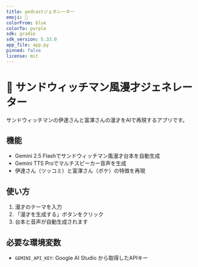 ```yaml
---
title: podcastジェネレーター
emoji: 🥪
colorFrom: blue
colorTo: purple
sdk: gradio
sdk_version: 5.33.0
app_file: app.py
pinned: false
license: mit
---
```


# 🥪 サンドウィッチマン風漫才ジェネレーター

サンドウィッチマンの伊達さんと富澤さんの漫才をAIで再現するアプリです。

## 機能
- Gemini 2.5 Flashでサンドウィッチマン風漫才台本を自動生成
- Gemini TTS Proでマルチスピーカー音声を生成
- 伊達さん（ツッコミ）と富澤さん（ボケ）の特徴を再現

## 使い方
1. 漫才のテーマを入力
2. 「漫才を生成する」ボタンをクリック
3. 台本と音声が自動生成されます

## 必要な環境変数
- `GEMINI_API_KEY`: Google AI Studio から取得したAPIキー
